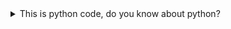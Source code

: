 <details>
  <summary>This is python code, do you know about python?</summary>
  <p>You can temporarily obscure sections of your Markdown by creating a collapsed section that the reader can choose to expand. For example, when you want to include technical details in an issue comment that may not be relevant or interesting to every reader, you can put those details in a collapsed section.
</p>
</details>

